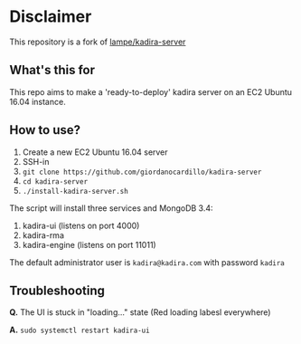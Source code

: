 # Disclaimer
This repository is a fork of [lampe/kadira-server](https://github.com/lampe/kadira-server)


## What's this for
This repo aims to make a 'ready-to-deploy' kadira server on an EC2 Ubuntu 16.04 instance.

## How to use?
1. Create a new EC2 Ubuntu 16.04 server
2. SSH-in
3. `git clone https://github.com/giordanocardillo/kadira-server`
4. `cd kadira-server`
5. `./install-kadira-server.sh`

The script will install three services and MongoDB 3.4:
1. kadira-ui (listens on port 4000)
2. kadira-rma
3. kadira-engine (listens on port 11011)

The default administrator user is `kadira@kadira.com` with password `kadira`


## Troubleshooting

**Q.** The UI is stuck in "loading..." state (Red loading labesl everywhere)

**A.** `sudo systemctl restart kadira-ui`

